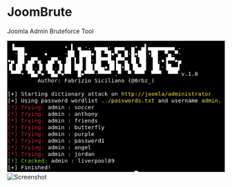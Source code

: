 # JoomBrute
Joomla Admin Bruteforce Tool

![Screenshot](https://raw.githubusercontent.com/0rbz/JoomBrute/master/joombrute1.png)
![Screenshot](https://raw.githubusercontent.com/0rbz/JoomBrute/master/joombrute2.png)

